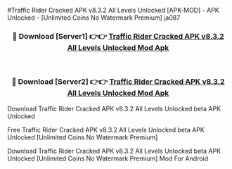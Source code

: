 #Traffic Rider Cracked APK v8.3.2 All Levels Unlocked [APK-MOD] - APK Unlocked - [Unlimited Coins No Watermark Premium] ja087



<div align="center">

<h3>🔴 Download [Server1] 👉👉 <a href="https://momento.my/?title=Traffic_Rider_Cracked_APK_v8.3.2_All_Levels_Unlocked">Traffic Rider Cracked APK v8.3.2 All Levels Unlocked Mod Apk</a></h3><br>

<h3>🔴 Download [Server2] 👉👉 <a href="https://momento.my/?title=Traffic_Rider_Cracked_APK_v8.3.2_All_Levels_Unlocked">Traffic Rider Cracked APK v8.3.2 All Levels Unlocked Mod Apk</a></h3>
</div>



Download Traffic Rider Cracked APK v8.3.2 All Levels Unlocked beta APK Unlocked

Free Traffic Rider Cracked APK v8.3.2 All Levels Unlocked beta APK Unlocked [Unlimited Coins No Watermark Premium]

Download Traffic Rider Cracked APK v8.3.2 All Levels Unlocked beta APK Unlocked [Unlimited Coins No Watermark Premium] Mod For Android
